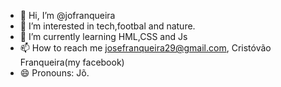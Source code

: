 - 👋 Hi, I’m @jofranqueira
- 👀 I’m interested in tech,footbal and nature.
- 🌱 I’m currently learning HML,CSS and Js
- 📫 How to reach me josefranqueira29@gmail.com, Cristóvão Franqueira(my facebook)
- 😄 Pronouns: Jõ.

<!---
jofranqueira/jofranqueira is a ✨ special ✨ repository because its `README.md` (this file) appears on your GitHub profile.
You can click the Preview link to take a look at your changes.
--->
